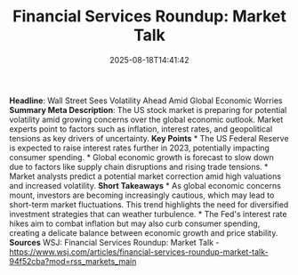 ﻿---
title: "Financial Services Roundup: Market Talk"
date: "2025-08-18T14:41:42"
category: "Markets"
summary: ""
slug: "financial services roundup market talk"
source_urls:
  - "https://www.wsj.com/articles/financial-services-roundup-market-talk-94f52cba?mod=rss_markets_main"
seo:
  title: "Financial Services Roundup: Market Talk | Hash n Hedge"
  description: ""
  keywords: ["news", "markets", "brief"]
---
**Headline**: Wall Street Sees Volatility Ahead Amid Global Economic Worries  **Summary Meta Description**: The US stock market is preparing for potential volatility amid growing concerns over the global economic outlook. Market experts point to factors such as inflation, interest rates, and geopolitical tensions as key drivers of uncertainty.  **Key Points**  * The US Federal Reserve is expected to raise interest rates further in 2023, potentially impacting consumer spending. * Global economic growth is forecast to slow down due to factors like supply chain disruptions and rising trade tensions. * Market analysts predict a potential market correction amid high valuations and increased volatility.  **Short Takeaways**  * As global economic concerns mount, investors are becoming increasingly cautious, which may lead to short-term market fluctuations. This trend highlights the need for diversified investment strategies that can weather turbulence. * The Fed's interest rate hikes aim to combat inflation but may also curb consumer spending, creating a delicate balance between economic growth and price stability.  **Sources**  WSJ: Financial Services Roundup: Market Talk - https://www.wsj.com/articles/financial-services-roundup-market-talk-94f52cba?mod=rss_markets_main 
